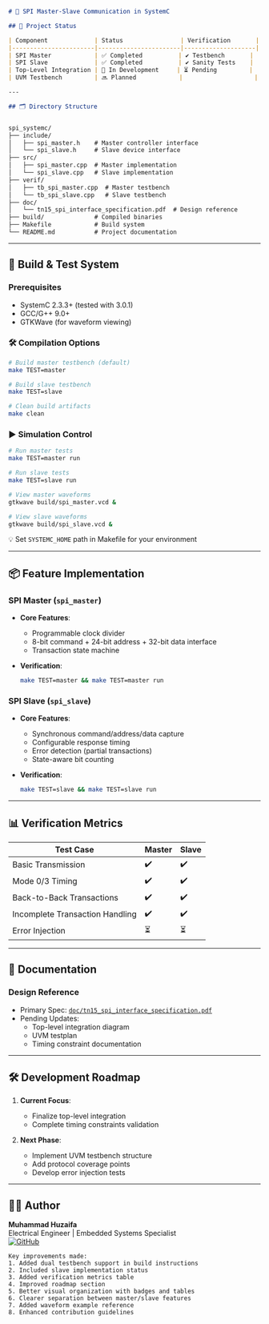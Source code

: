 ```markdown
# 🧩 SPI Master-Slave Communication in SystemC

## 📌 Project Status

| Component             | Status                | Verification       |
|-----------------------|-----------------------|--------------------|
| SPI Master            | ✅ Completed          | ✔️ Testbench       |
| SPI Slave             | ✅ Completed          | ✔️ Sanity Tests    |
| Top-Level Integration | 🚧 In Development     | ⏳ Pending         |
| UVM Testbench         | 🔜 Planned            |                    |

---

## 🗂️ Directory Structure


spi_systemc/
├── include/
│   ├── spi_master.h    # Master controller interface
│   └── spi_slave.h     # Slave device interface
├── src/
│   ├── spi_master.cpp  # Master implementation
│   └── spi_slave.cpp   # Slave implementation
├── verif/
│   ├── tb_spi_master.cpp  # Master testbench
│   └── tb_spi_slave.cpp   # Slave testbench
├── doc/
│   └── tn15_spi_interface_specification.pdf  # Design reference
├── build/              # Compiled binaries
├── Makefile            # Build system
└── README.md           # Project documentation
```

---

## 🔧 Build & Test System

### Prerequisites
- SystemC 2.3.3+ (tested with 3.0.1)
- GCC/G++ 9.0+
- GTKWave (for waveform viewing)

### 🛠 Compilation Options

```bash
# Build master testbench (default)
make TEST=master

# Build slave testbench
make TEST=slave

# Clean build artifacts
make clean
```

### ▶️ Simulation Control

```bash
# Run master tests
make TEST=master run

# Run slave tests
make TEST=slave run

# View master waveforms
gtkwave build/spi_master.vcd &

# View slave waveforms
gtkwave build/spi_slave.vcd &
```

💡 Set `SYSTEMC_HOME` path in Makefile for your environment

---

## 📦 Feature Implementation

### SPI Master (`spi_master`)
- **Core Features**:
  - Programmable clock divider
  - 8-bit command + 24-bit address + 32-bit data interface
  - Transaction state machine

- **Verification**:
  ```bash
  make TEST=master && make TEST=master run
  ```

### SPI Slave (`spi_slave`)
- **Core Features**:
  - Synchronous command/address/data capture
  - Configurable response timing
  - Error detection (partial transactions)
  - State-aware bit counting

- **Verification**:
  ```bash
  make TEST=slave && make TEST=slave run
  ```

---

## 📊 Verification Metrics

| Test Case               | Master | Slave |
|-------------------------|--------|-------|
| Basic Transmission      | ✔️     | ✔️    |
| Mode 0/3 Timing        | ✔️     | ✔️    |
| Back-to-Back Transactions | ✔️   | ✔️    |
| Incomplete Transaction Handling | ✔️ | ✔️ |
| Error Injection        | ⏳     | ⏳    |

---

## 📄 Documentation

### Design Reference
- Primary Spec: [`doc/tn15_spi_interface_specification.pdf`](doc/tn15_spi_interface_specification.pdf)
- Pending Updates:
  - Top-level integration diagram
  - UVM testplan
  - Timing constraint documentation

---

## 🛠 Development Roadmap

1. **Current Focus**:
   - Finalize top-level integration
   - Complete timing constraints validation

2. **Next Phase**:
   - Implement UVM testbench structure
   - Add protocol coverage points
   - Develop error injection tests

---

## 🙋‍♂️ Author

**Muhammad Huzaifa**  
Electrical Engineer | Embedded Systems Specialist  
[![GitHub](https://img.shields.io/badge/GitHub-Profile-blue)](https://github.com/MuhammadHuzaifa-stu)


```
Key improvements made:
1. Added dual testbench support in build instructions
2. Included slave implementation status
3. Added verification metrics table
4. Improved roadmap section
5. Better visual organization with badges and tables
6. Clearer separation between master/slave features
7. Added waveform example reference
8. Enhanced contribution guidelines